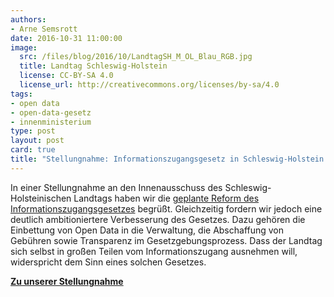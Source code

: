 ```yaml
---
authors: 
- Arne Semsrott
date: 2016-10-31 11:00:00
image:
  src: /files/blog/2016/10/LandtagSH_M_OL_Blau_RGB.jpg
  title: Landtag Schleswig-Holstein
  license: CC-BY-SA 4.0
  license_url: http://creativecommons.org/licenses/by-sa/4.0
tags:
- open data
- open-data-gesetz
- innenministerium
type: post
layout: post
card: true
title: "Stellungnahme: Informationszugangsgesetz in Schleswig-Holstein sollte ambitionierter sein" 
---
```


In einer Stellungnahme an den Innenausschuss des Schleswig-Holsteinischen Landtags haben wir die <a href="http://www.landtag.ltsh.de/infothek/wahl18/drucks/4400/drucksache-18-4409.pdf">geplante Reform des Informationszugangsgesetzes</a> begrüßt. Gleichzeitig fordern wir jedoch eine deutlich ambitioniertere Verbesserung des Gesetzes. Dazu gehören die Einbettung von Open Data in die Verwaltung, die Abschaffung von Gebühren sowie Transparenz im Gesetzgebungsprozess. Dass der Landtag sich selbst in großen Teilen vom Informationszugang ausnehmen will, widerspricht dem Sinn eines solchen Gesetzes.

<strong><a href="/files/blog/2016/10/Stellungnahme-SH.pdf">Zu unserer Stellungnahme</a></strong>



